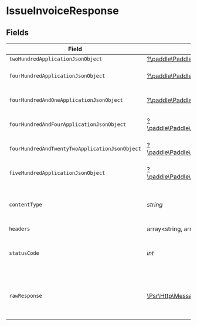 # IssueInvoiceResponse


## Fields

| Field                                                                                                                                                   | Type                                                                                                                                                    | Required                                                                                                                                                | Description                                                                                                                                             |
| ------------------------------------------------------------------------------------------------------------------------------------------------------- | ------------------------------------------------------------------------------------------------------------------------------------------------------- | ------------------------------------------------------------------------------------------------------------------------------------------------------- | ------------------------------------------------------------------------------------------------------------------------------------------------------- |
| `twoHundredApplicationJsonObject`                                                                                                                       | [?\paddle\Paddle\Models\Operations\IssueInvoiceResponseBody](../../models/operations/IssueInvoiceResponseBody.md)                                       | :heavy_minus_sign:                                                                                                                                      | OK                                                                                                                                                      |
| `fourHundredApplicationJsonObject`                                                                                                                      | [?\paddle\Paddle\Models\Operations\IssueInvoiceInvoicesResponseBody](../../models/operations/IssueInvoiceInvoicesResponseBody.md)                       | :heavy_minus_sign:                                                                                                                                      | General error response                                                                                                                                  |
| `fourHundredAndOneApplicationJsonObject`                                                                                                                | [?\paddle\Paddle\Models\Operations\IssueInvoiceInvoicesResponseResponseBody](../../models/operations/IssueInvoiceInvoicesResponseResponseBody.md)       | :heavy_minus_sign:                                                                                                                                      | General error response                                                                                                                                  |
| `fourHundredAndFourApplicationJsonObject`                                                                                                               | [?\paddle\Paddle\Models\Operations\IssueInvoiceInvoicesResponse404ResponseBody](../../models/operations/IssueInvoiceInvoicesResponse404ResponseBody.md) | :heavy_minus_sign:                                                                                                                                      | General error response                                                                                                                                  |
| `fourHundredAndTwentyTwoApplicationJsonObject`                                                                                                          | [?\paddle\Paddle\Models\Operations\IssueInvoiceInvoicesResponse422ResponseBody](../../models/operations/IssueInvoiceInvoicesResponse422ResponseBody.md) | :heavy_minus_sign:                                                                                                                                      | General error response                                                                                                                                  |
| `fiveHundredApplicationJsonObject`                                                                                                                      | [?\paddle\Paddle\Models\Operations\IssueInvoiceInvoicesResponse500ResponseBody](../../models/operations/IssueInvoiceInvoicesResponse500ResponseBody.md) | :heavy_minus_sign:                                                                                                                                      | General error response                                                                                                                                  |
| `contentType`                                                                                                                                           | *string*                                                                                                                                                | :heavy_check_mark:                                                                                                                                      | HTTP response content type for this operation                                                                                                           |
| `headers`                                                                                                                                               | array<string, array<*string*>>                                                                                                                          | :heavy_minus_sign:                                                                                                                                      | N/A                                                                                                                                                     |
| `statusCode`                                                                                                                                            | *int*                                                                                                                                                   | :heavy_check_mark:                                                                                                                                      | HTTP response status code for this operation                                                                                                            |
| `rawResponse`                                                                                                                                           | [\Psr\Http\Message\ResponseInterface](https://www.php-fig.org/psr/psr-7/#33-psrhttpmessageresponseinterface)                                            | :heavy_minus_sign:                                                                                                                                      | Raw HTTP response; suitable for custom response parsing                                                                                                 |